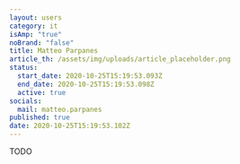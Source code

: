 ```yaml
---
layout: users
category: it
isAmp: "true"
noBrand: "false"
title: Matteo Parpanes
article_th: /assets/img/uploads/article_placeholder.png
status:
  start_date: 2020-10-25T15:19:53.093Z
  end_date: 2020-10-25T15:19:53.098Z
  active: true
socials:
  mail: matteo.parpanes
published: true
date: 2020-10-25T15:19:53.102Z
---
```

TODO